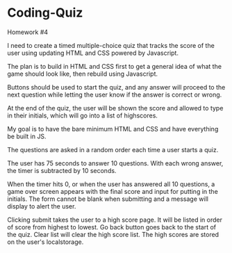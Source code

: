 # Coding-Quiz
Homework #4

I need to create a timed multiple-choice quiz that tracks the score of the user using updating HTML and CSS powered by Javascript.

The plan is to build in HTML and CSS first to get a general idea of what the game should look like, then rebuild using Javascript.

Buttons should be used to start the quiz, and any answer will proceed to the next question while letting the user know if the answer is correct or wrong.

At the end of the quiz, the user will be shown the score and allowed to type in their initials, which will go into a list of highscores.

My goal is to have the bare minimum HTML and CSS and have everything be built in JS.

The questions are asked in a random order each time a user starts a quiz.

The user has 75 seconds to answer 10 questions. With each wrong answer, the timer is subtracted by 10 seconds.

When the timer hits 0, or when the user has answered all 10 questions, a game over screen appears with the final score
and input for putting in the initials. The form cannot be blank when submitting and a message will display to alert the user.

Clicking submit takes the user to a high score page. It will be listed in order of score from highest to lowest. Go back button goes back to the start of the quiz. Clear list will clear the high score list. The high scores are stored on the user's localstorage.